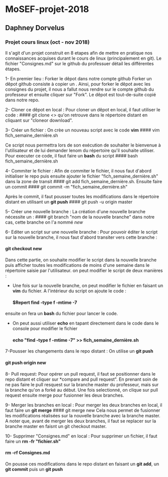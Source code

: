 # MoSEF-projet-2018
## Daphney Dorvelus
### Projet cours linux (oct - nov 2018)

Il s'agit d'un projet construit en 8 etapes afin de mettre en pratique nos connaissances acquises durant le cours de linux (principalement en git). 
Le fichier "Consignes.md" sur le github du professuer détail les différentes étapes. 

1- En premier lieu : Forker le dêpot dans notre compte github
Forker un dêpot github consiste à copier un . Ainsi, pour forker le dêpot avec les consignes du projet, il nous a fallut nous rendre sur le compte github du professeur et ensuite cliquer sur "Fork". Le dêpot est tout-de-suite copié dans notre repo. 
 
2- Cloner ce dêpot en local : 
Pour cloner un dêpot en local, il faut utiliser le code :   #### git clone <<lien URL>>
qu'on retrouve dans le répertoire distant en cliquant sur "cloneor download".

3- Créer un fichier :
On crèe un nouveau script avec le code **vim**    #### vim fich_semaine_dernière.sh

Ce script nous permettra lors de son exécution de souhaiter le bienvenue à l'utilisateur et de lui demander lenom du répertoire qu'il souhaite utiliser. Pour executer ce code, il faut faire un **bash** du script
    #### bash fich_semaine_dernière.sh

4- Commiter le fichier : 
Afin de commiter le fichier, il nous faut d'abord initialiser le repo puis ensuite ajouter le fichier "fich_semaine_dernière.sh" dans la zone de transit #### git add fich_semaine_dernière.sh. Ensuite faire un commit 
    #### git commit -m "fich_semaine_dernière.sh" 
    
Après le commit, il faut pousser toutes les modifications dans le répertoire distant en utilisant un **git push**
    #### git push -u origin master

5- Créer une nouvelle branche : 
La création d'une nouvelle branche nécessite un  :
    #### git branch "nom de la nouvelle branche" 
dans notre cas, cette branche on l'a nommé *new*

6- Editer un script sur une nouvelle branche :
Pour pouvoir éditer le script sur la nouvelle branche, il nous faut d'abord transiter vers cette branche :
   #### git checkout new

Dans cette partie, on souhaite modifier le script dans la nouvelle branche puis afficher toutes les modifications de moins d'une semaine dans le répertoire saisie par l'utilisateur. 
 on peut modifier le script de deux manières : 
* Une fois sur la nouvelle branche, on peut modifier le fichier en faisant un **vim** du fichier. A l'intérieur du script on ajoute le code :
   #### $Repert find -type f -mtime -7
 ensuite on fera un **bash** du fichier pour lancer le code. 
* On peut aussi utiliser **echo** en tapant directement dans le code dans le console pour modifier le fichier
   #### echo "find -type f -mtime -7" >> fich_semaine_dernière.sh

7-Pousser les changements dans le repo distant :
On utilise un **git push**
  #### git push origin new

8- Pull request:
Pour opérer un pull request, il faut se positionner dans le repo distant et cliquer sur *compare and pull request". En prenant soin de ne pas faire le pull resquest sur la branche master du professeur, mais sur la branche qu'on a forké au début. Une fois selectionné, on clique sur pull request ensuite merge pour fusionner les deux branches. 

9- Merger les branches en local :
Pour merger les deux branches en local, il faut faire un **git merge**
    #### git merge new 
Cela nous permet de fusionner les modifications réalisées sur la nouvelle branche avec la branche master. 
A noter que, avant de merger les deux branches, il faut se replacer sur la branche master en faisnt un git checkout master. 

10- Supprimer "Consignes.md" en local : 
Pour supprimer un fichier, il faut faire un **rm -fr "fichier.sh"**
#### rm -rf Consignes.md
On pousse ces modifications dans le repo distant en faisant un **git add**, un **git commit** puis un **git push**
